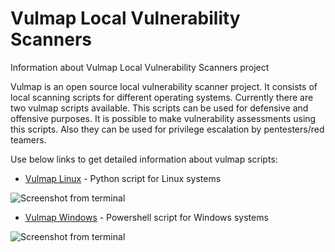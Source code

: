 # Vulmap Local Vulnerability Scanners
Information about Vulmap Local Vulnerability Scanners project

Vulmap is an open source local vulnerability scanner project. It consists of local scanning scripts for different operating systems. Currently there are two vulmap scripts available. This scripts can be used for defensive and offensive purposes. It is possible to make vulnerability assessments using this scripts. Also they can be used for privilege escalation by pentesters/red teamers.

Use below links to get detailed information about vulmap scripts:

- [Vulmap Linux](https://github.com/ozelfatih/vulmap-linux) - Python script for Linux systems

![Screenshot from terminal](https://raw.githubusercontent.com/ozelfatih/vulmap/master/screenshot.png)

- [Vulmap Windows](https://github.com/yavuzatlas/vulmap-windows) - Powershell script for Windows systems

![Screenshot from terminal](https://raw.githubusercontent.com/yavuzatlas/vulmap-windows/master/bir.jpg)

